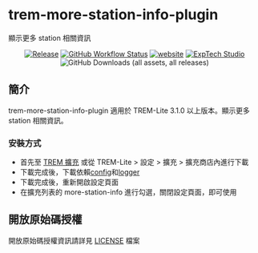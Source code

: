 # trem-more-station-info-plugin
顯示更多 station 相關資訊

<div align="center">
<a href="https://github.com/ExpTechTW/trem-more-station-info-plugin/releases/latest"><img alt="Release" src="https://img.shields.io/github/v/release/ExpTechTW/trem-more-station-info-plugin"></a>
<a href="https://github.com/ExpTechTW/TREM-Lite/actions/workflows/github_actions.yml"><img alt="GitHub Workflow Status" src="https://github.com/ExpTechTW/TREM-Lite/actions/workflows/github_actions.yml/badge.svg"></a>
<a href="https://exptech.dev/trem"><img alt="website" src="https://img.shields.io/badge/website-exptech.dev-purple.svg"></a>
<a href="https://discord.gg/5dbHqV8ees"><img alt="ExpTech Studio"  src="https://img.shields.io/discord/926545182407688273?color=%235865F2&logo=discord&logoColor=white"></a>
<img alt="GitHub Downloads (all assets, all releases)" src="https://img.shields.io/github/downloads/ExpTechTW/trem-more-station-info-plugin/total">
</div>

## 簡介

trem-more-station-info-plugin 適用於 TREM-Lite 3.1.0 以上版本。顯示更多 station 相關資訊。

### 安裝方式

- 首先至 [TREM 擴充](https://exptechtw.github.io/trem-plugins/) 或從 TREM-Lite > 設定 > 擴充 > 擴充商店內進行下載
- 下載完成後，下載依賴[config](https://github.com/ExpTechTW/trem-config-plugin)和[logger](https://github.com/ExpTechTW/trem-logger-plugin)
- 下載完成後，重新開啟設定頁面
- 在擴充列表的 more-station-info 進行勾選，關閉設定頁面，即可使用

## 開放原始碼授權

開放原始碼授權資訊請詳見 [LICENSE](LICENSE) 檔案
